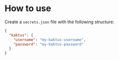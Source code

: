 # How to use
Create a `secrets.json` file with the following structure:
```json
{
  "kaktus": {
    "username": "my-kaktus-username",
    "password": "my-kaktus-password"
  }
}

```
